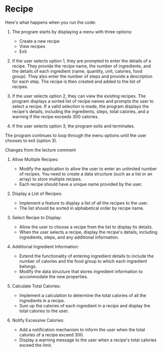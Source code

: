 # Recipe
Here's what happens when you run the code:

1. The program starts by displaying a menu with three options: 
   - Create a new recipe
   - View recipes
   - Exit

2. If the user selects option 1, they are prompted to enter the details of a recipe. They provide the recipe name, the number of ingredients, and the details of each ingredient (name, quantity, unit, calories, food group). They also enter the number of steps and provide a description for each step. The recipe is then created and added to the list of recipes.

3. If the user selects option 2, they can view the existing recipes. The program displays a sorted list of recipe names and prompts the user to select a recipe. If a valid selection is made, the program displays the recipe's details, including the ingredients, steps, total calories, and a warning if the recipe exceeds 300 calories.

4. If the user selects option 3, the program exits and terminates.

The program continues to loop through the menu options until the user chooses to exit (option 3).























Changes from the lecture comment


1. Allow Multiple Recipes:
   - Modify the application to allow the user to enter an unlimited number of recipes. You need to create a data structure (such as a list or an array) to store multiple recipes.
   - Each recipe should have a unique name provided by the user.

2. Display a List of Recipes:
   - Implement a feature to display a list of all the recipes to the user.
   - The list should be sorted in alphabetical order by recipe name.

3. Select Recipe to Display:
   - Allow the user to choose a recipe from the list to display its details.
   - When the user selects a recipe, display the recipe's details, including ingredients, steps, and any additional information.

4. Additional Ingredient Information:
   - Extend the functionality of entering ingredient details to include the number of calories and the food group to which each ingredient belongs.
   - Modify the data structure that stores ingredient information to accommodate the new properties.

5. Calculate Total Calories:
   - Implement a calculation to determine the total calories of all the ingredients in a recipe.
   - Sum up the calories of each ingredient in a recipe and display the total calories to the user.

6. Notify Excessive Calories:
   - Add a notification mechanism to inform the user when the total calories of a recipe exceed 300.
   - Display a warning message to the user when a recipe's total calories exceed the limit.




